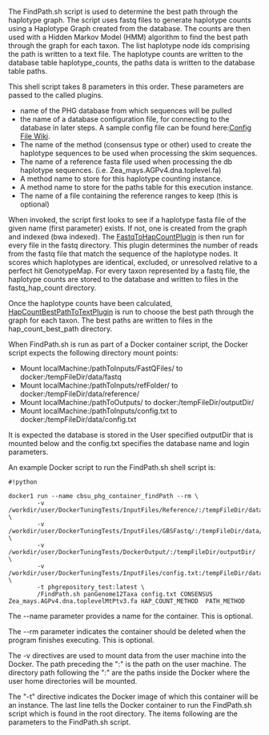 The FindPath.sh script is used to determine the best path through the haplotype graph.  The script uses fastq files to generate haplotype counts using a Haplotype Graph created from the database. The counts are then used with a Hidden Markov Model (HMM) algorithm to find the best path through the graph for each taxon. The list haplotype node ids comprising the path is written to a text file.  The haplotype counts are written to the database table haplotype_counts, the paths data is written to the database table paths.

This shell script takes 8 parameters in this order. These parameters are passed to the called plugins.

* name of the PHG database from which sequences will be pulled
* the name of a database configuration file, for connecting to the database in later steps. A sample config file can be found here:[Config File Wiki](https://bitbucket.org/bucklerlab/practicalhaplotypegraph/wiki/DockerPipeline/ConfigFile).
* The name of the method (consensus type or other) used to create the haplotype sequences to be used when processing the skim sequences.
* The name of a reference fasta file used when processing the db haplotype sequences. (i.e. Zea_mays.AGPv4.dna.toplevel.fa)
* A method name to store for this haplotype counting instance.
* A method name to store for the paths table for this execution instance.
* The name of a file containing the reference ranges to keep (this is optional)

When invoked, the script first looks to see if a haplotype fasta file of the given name (first parameter) exists.  If not, one is created from the graph and indexed (bwa indexed).  The [FastqToHapCountPlugin](FastqToHapCountPlugin) is then run for every file in the fastq directory. This plugin determines the number of reads from the fastq file that match the sequence of the haplotype nodes. It scores which haplotypes are identical, excluded, or unresolved relative to a perfect hit GenotypeMap.  For every taxon represented by a fastq file, the haplotype counts are stored to the database and written to files in the fastq_hap_count directory.

Once the haplotype counts have been calculated, [HapCountBestPathToTextPlugin](HapCountBestPathToTextPlugin) is run to choose the best path through the graph for each taxon.  The best paths are written to files in the hap_count_best_path directory.

When FindPath.sh is run as part of a Docker container script, the Docker script expects the following directory mount points:

* Mount localMachine:/pathToInputs/FastQFiles/ to docker:/tempFileDir/data/fastq
* Mount localMachine:/pathToInputs/refFolder/ to docker:/tempFileDir/data/reference/
* Mount localMachine:/pathToOutputs/ to docker:/tempFileDir/outputDir/
* Mount localMachine:/pathToInputs/config.txt to docker:/tempFileDir/data/config.txt

It is expected the database is stored in the User specified outputDir that is mounted below and the config.txt specifies the database name and login parameters.

An example Docker script to run the FindPath.sh shell script is:

```
#!python

docker1 run --name cbsu_phg_container_findPath --rm \
        -v /workdir/user/DockerTuningTests/InputFiles/Reference/:/tempFileDir/data/reference/ \
        -v /workdir/user/DockerTuningTests/InputFiles/GBSFastq/:/tempFileDir/data/fastq/ \
        -v /workdir/user/DockerTuningTests/DockerOutput/:/tempFileDir/outputDir/ \
        -v /workdir/user/DockerTuningTests/InputFiles/config.txt:/tempFileDir/data/config.txt \
        -t phgrepository_test:latest \
        /FindPath.sh panGenome12Taxa config.txt CONSENSUS Zea_mays.AGPv4.dna.toplevelMtPtv3.fa HAP_COUNT_METHOD  PATH_METHOD
```
The --name parameter provides a name for the container.  This is optional.

The --rm parameter indicates the container should be deleted when the program finishes executing.  This is optional.

The -v directives are used to mount data from the user machine into the Docker.  The path preceding the ":" is the path on the user machine.  The directory path following the ":" are the paths inside the Docker where the user home directories will be mounted.

The "-t" directive indicates the Docker image of which this container will be an instance.  The last line tells the Docker container to run the FindPath.sh script which is found in the root directory.  The items following are the parameters to the FindPath.sh script.
